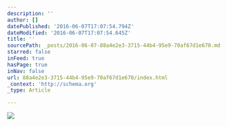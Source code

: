 ```yaml
---
description: ''
author: []
datePublished: '2016-06-07T17:07:54.794Z'
dateModified: '2016-06-07T17:07:54.645Z'
title: ''
sourcePath: _posts/2016-06-07-88a4e2e3-3715-44b4-95e9-70af67d1e670.md
starred: false
inFeed: true
hasPage: true
inNav: false
url: 88a4e2e3-3715-44b4-95e9-70af67d1e670/index.html
_context: 'http://schema.org'
_type: Article

---
```

![](https://the-grid-user-content.s3-us-west-2.amazonaws.com/452d1a78-6f38-4635-a091-201042ae1d2d.jpg)